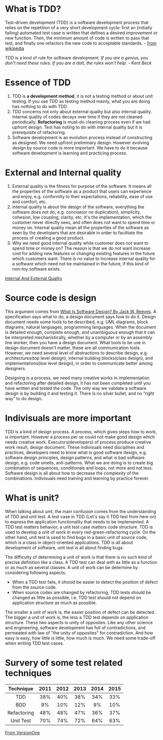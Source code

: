 # What is TDD?

Test-driven development (TDD) is a software development process that relies on the repetition of a very short development cycle: first an (initially failing) automated test case is written that defines a desired improvement or new function. Then, the minimum amount of code is written to pass that test, and finally one refactors the new code to acceptable standards. - [from wikipedia](https://en.wikipedia.org/wiki/Test-driven_development)

TDD is a kind of rule for software development. _If you are a genius, you don’t need these rules. If you are a dolt, the rules won’t help. -  Kent Beck_

# Essence of TDD

1. TDD is __a development method__, it is not a testing method or about unit testing. If you use TDD as testing method mainly, what you are doing has nothing to do with TDD.
2. TDD concerns not only about external quality but also internal quality. Internal quality of codes decays over time if they are not cleaned periodically. __Refactoring__ is must-do cleaning process even if we had upfront design. Test has noting to do with internal quality but it is prerequisite of refactoring. 
3. Software development is an evolution process instead of constructing as designed. We need upfront preliminary design. However evolving design by source code is more important. We have to do it because software development is learning and practicing process. 

# External and Internal quality

1. External quality is the fitness for purpose of the software. It means all the properties of the software as a product that users can experience and enjoy, e.g. conformity to their expectations, reliability, ease of use and comfort, etc.
2. Internal quality is about the design of the software, everything the software does not do, e.g. concise(or no duplication), simplicity, cohesion, low coupling, clarity, etc. It's the implementation, which the customer never directly sees, and often does not want to spend time or money on. Internal quality mean all the properties of the software as seen by the developers that are desirable in order to facilitate the process of creating a good product.
3. Why we need good internal quality while customer does not want to spend time or money on? The reason is that we do not want increase cost for adding new features or changing existing features in the future which customers want. There is no value to increase internal quality for a software which need not be maintained in the future, if this kind of non-toy software exists. 

[Internal And External Quality](http://c2.com/cgi/wiki?InternalAndExternalQuality)

# Source code is design

This argument comes from [What Is Software Design? By Jack W. Reeves](http://www.developerdotstar.com/mag/articles/PDF/DevDotStar_Reeves_CodeAsDesign.pdf). A specification says what to do, a design document says how to do it.  Design document needs some tools to be described, e.g. UML diagrams, block diagrams, natural languages, programming languages. When the document is detailed enough, complete enough, and unambiguous enough that it can be interpreted mechanistically, whether by a computer or by an assembly line worker, then you have a design document. What tools to be use in design document doesn't matter, these are all communication tools. However, we need several level of abstractions to describe design, e.g. architectures(top level design), internal building blocks(class design), and implementations(low level design), in order to communicate better among designers. 

Designing is a process, we need many creative works in implementation and refactoring after detailed design, it has not been completed until you have written and tested the code. The only way we validate a software design is by building it and testing it. There is no silver bullet, and no “right way” to do design. 

# Indivisuals are more important

TDD is a kind of design process. A process, which gives steps how to work, is important. However a process per se could not make good design which needs creative work. Executors(developers) of process produce creative work result, design document. These indivisuals need disciplines and practices, developers need to know what is good software design, e.g. software design principles, design patterns, and what is bad software design, e.g. code smells, anti-patterns. What we are doing is to create big combination of sequences, conditionals and loops, not more and not less. Software design is all about how to decrease the complexity of the combinations. Indivisuals need training and learning by practice forever.

# What is unit?

When talking about unit, the main confusion comes from the understanding of TDD and unit test. A test case in TDD (Let's say it TDD test from here on) to express the application functionality that needs to be implemented. A TDD test matters behavior, a unit test case matters code structure. TDD is used to develop a unit of work in every red-green-refactoring cycle. On the other hand, unit test is used to find bugs in a basic unit of source code, which is a class in object-oriented applications. TDD is all about development of software, unit test is all about finding bugs. 

The difficulty of determining a unit of work is that there is no such kind of precise definition like a class. A TDD test can deal with as little as a function or as much as several classes. A unit of work can be determine by considering following aspects.

 - When a TDD test fails, it should be easier to detect the position of defect from the source code. 
 - When source codes are changed by refactoring, TDD tests should be changed as little as possible, i.e. TDD test  should not depend on application structure as much as possible.

The smaller a unit of work is, the easier position of defect can be detected . The bigger a unit of work is, the less a TDD test depends on application structure. These two aspects is unity of opposites. Like any other science and engineering, software development has full of contradictions, and permeated with law of "the unity of opposites" for contradiction. And how easy is easy, how little is little, how much is much. We need some trade-off when writing TDD test cases.  

# Survery of some test related techniques

| Technique   | 2011 | 2012 | 2013 | 2014 | 2015 |
|:-----------:|:----:|:----:|:----:|:----:|:----:|
| TDD         | 38%  | 40%  | 38%  | 34%  | 33%  |
| BDD         | 9%   | 10%  | 12%  | 9%   | 10%  |
| Refactoring | 48%  | 48%  | 47%  | 36%  | 37%  |
| Unit Test   | 70%  | 74%  | 72%  | 64%  | 63%  |

[From VersionOne](https://www.versionone.com/)


